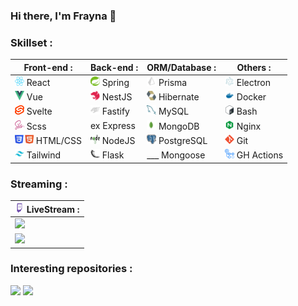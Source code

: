### Hi there, I'm Frayna 👋

### Skillset :

| Front-end : | Back-end : | ORM/Database : | Others : |
|-----------------------------------------------------------------------------------------|-------------------------------------------------------------------------------------------|---|---|
|<img src="./icons/React.svg" width="15px" height="15px" > React   |<img src="./icons/Spring.svg" width="15px" height="15px" > Spring   |<img src="./icons/Prisma.svg" width="15px" height="15px" > Prisma     |<img src="./icons/Electron.svg" width="15px" height="15px"> Electron |
|<img src="./icons/VueJS.svg" width="15px" height="15px" > Vue     |<img src="./icons/NestJS.svg" width="15px" height="15px" > NestJS   |<img src="./icons/Hibernate.svg" width="15px" height="15px" > Hibernate  |<img src="./icons/docker.svg" width="15px" height="15px"> Docker |
|<img src="./icons/Svelte.svg" width="15px" height="15px"> Svelte					      |<img src="./icons/Fastify.svg" width="15px" height="15px" > Fastify |<img src="./icons/mysql.svg" width="15px" height="15px" > MySQL      |<img src="./icons/Bash.svg" width="15px" height="15px"> Bash |
|<img src="./icons/Sass.svg" width="15px" height="15px" > Scss     |ex Express |<img src="./icons/mongodb.svg" width="15px" height="15px" > MongoDB    |<img src="./icons/nginx.svg" width="15px" height="15px"> Nginx |
|<img src="./icons/HTML_CSS.svg" width="30px" height="15px" > HTML/CSS |<img src="./icons/NodeJS.svg" width="15px" height="15px" > NodeJS   |<img src="./icons/postgresql.svg" width="15px" height="15px" > PostgreSQL |<img src="./icons/Git.svg" width="15px" height="15px"> Git |
|<img src="./icons/Tailwind.svg" width="15px" height="15px" > Tailwind |<img src="./icons/Flask.svg" width="15px" height="15px" > Flask	  |___ Mongoose |<img src="./icons/GHAction.png" width="15px" height="15px"> GH Actions |


<!-- 💻 Nodejs -->

### Streaming :

|<img src="./icons/Twitch.svg" width="15px" height="15px" >  LiveStream : |
|----------------------------------------------------------------------------------------------------------------------------|
| [![](https://static-cdn.jtvnw.net/previews-ttv/live_user_viarra-384x216.jpg)](https://www.twitch.tv/thefrayna)        |
| [![](https://y6eyebw4fsjaif3tv75cs2dgna0sjgog.lambda-url.eu-north-1.on.aws/?streamer=viarra)](https://www.twitch.tv/thefrayna) |

### Interesting repositories :

[![](https://github-readme-stats.vercel.app/api/pin/?username=Frayna&repo=StreamOverlayServer&theme=dark)](https://github.com/Frayna/StreamOverlayServer) [![](https://github-readme-stats.vercel.app/api/pin/?username=Frayna&repo=p6-OC&theme=dark&retry=1)](https://frayna.github.io/p6-OC/)

<!--
**Frayna/Frayna** is a ✨ _special_ ✨ repository because its `README.md` (this file) appears on your GitHub profile.

Here are some ideas to get you started:

- 🔭 I’m currently working on ...
- 🌱 I’m currently learning ...
- 👯 I’m looking to collaborate on ...
- 🤔 I’m looking for help with ...
- 💬 Ask me about ...
- 📫 How to reach me: ...
- 😄 Pronouns: ...
- ⚡ Fun fact: ...
-->
